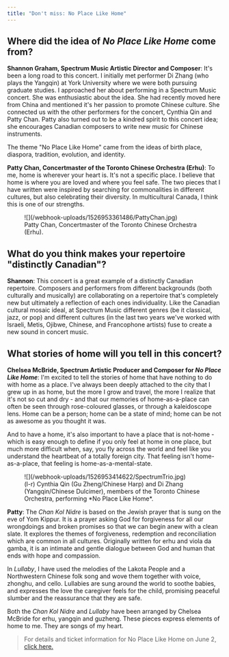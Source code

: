 ```yaml
---
title: "Don't miss: No Place Like Home"
---
```


## Where did the idea of *No Place Like Home* come from?

**Shannon Graham, Spectrum Music Artistic Director and Composer**: It's been a long road to this concert. I initially met performer Di Zhang (who plays the Yangqin) at York University where we were both pursuing graduate studies. I approached her about performing in a Spectrum Music concert. She was enthusiastic about the idea. She had recently moved here from China and mentioned it's her passion to promote Chinese culture. She connected us with the other performers for the concert, Cynthia Qin and Patty Chan. Patty also turned out to be a kindred spirit to this concert idea; she encourages Canadian composers to write new music for Chinese instruments.

The theme "No Place Like Home" came from the ideas of birth place, diaspora, tradition, evolution, and identity.

**Patty Chan, Concertmaster of the Toronto Chinese Orchestra (Erhu)**: To me, home is wherever your heart is. It's not a specific place. I believe that home is where you are loved and where you feel safe. The two pieces that I have written were inspired by searching for commonalities in different cultures, but also celebrating their diversity. In multicultural Canada, I think this is one of our strengths.

<figure data-type="image">
![](/webhook-uploads/1526953361486/PattyChan.jpg)
<figcaption>Patty Chan, Concertmaster of the Toronto Chinese Orchestra (Erhu).</figcaption>
</figure>

## What do you think makes your repertoire "distinctly Canadian"?

**Shannon**: This concert is a great example of a distinctly Canadian repertoire. Composers and performers from different backgrounds (both culturally and musically) are collaborating on a repertoire that's completely new but ultimately a reflection of each ones individuality. Like the Canadian cultural mosaic ideal, at Spectrum Music different genres (be it classical, jazz, or pop) and different cultures (in the last two years we've worked with Israeli, Metis, Ojibwe, Chinese, and Francophone artists) fuse to create a new sound in concert music.

## What stories of home will you tell in this concert?

**Chelsea McBride, Spectrum Artistic Producer and Composer for *No Place Like Home***: I'm excited to tell the stories of home that have nothing to do with home as a place. I've always been deeply attached to the city that I grew up in as home, but the more I grow and travel, the more I realize that it's not so cut and dry - and that our memories of home-as-a-place can often be seen through rose-coloured glasses, or through a kaleidoscope lens. Home can be a person; home can be a state of mind; home can be not as awesome as you thought it was. 

And to have a home, it's also important to have a place that is not-home - which is easy enough to define if you only feel at home in one place, but much more difficult when, say, you fly across the world and feel like you understand the heartbeat of a totally foreign city. That feeling isn't home-as-a-place, that feeling is home-as-a-mental-state.

<figure data-type="image">
![](/webhook-uploads/1526953414622/SpectrumTrio.jpg)
<figcaption>(l-r) Cynthia Qin (Gu Zheng/Chinese Harp) and Di Zhang (Yangqin/Chinese Dulcimer), members of the Toronto Chinese Orchestra, performing *No Place Like Home*.</figcaption>
</figure>

**Patty**: The *Chan Kol Nidre* is based on the Jewish prayer that is sung on the eve of Yom Kippur. It is a prayer asking God for forgiveness for all our wrongdoings and broken promises so that we can begin anew with a clean slate. It explores the themes of forgiveness, redemption and reconciliation which are common in all cultures. Originally written for erhu and viola da gamba, it is an intimate and gentle dialogue between God and human that ends with hope and compassion.

In *Lullaby*, I have used the melodies of the Lakota People and a Northwestern Chinese folk song and wove them together with voice, zhonghu, and cello. Lullabies are sung around the world to soothe babies, and expresses the love the caregiver feels for the child, promising peaceful slumber and the reassurance that they are safe.

Both the *Chan Kol Nidre* and *Lullaby* have been arranged by Chelsea McBride for erhu, yangqin and guzheng. These pieces express elements of home to me. They are songs of my heart.

>For details and ticket information for No Place Like Home on June 2, [click here.](http://spectrummusic.ca/event/details/no-place-like-home/)
